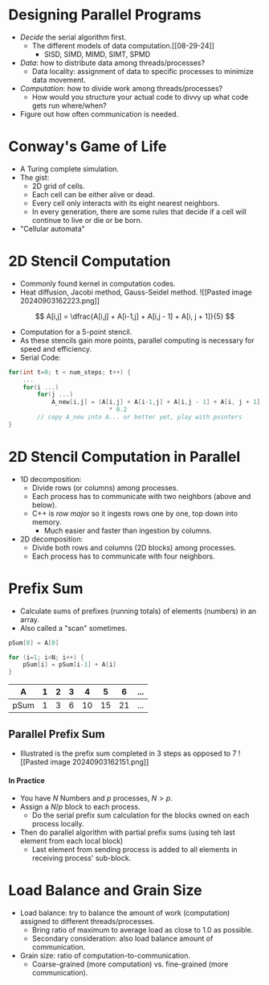 # Designing Parallel Programs
- *Decide* the serial algorithm first.
	- The different models of data computation.[[08-29-24]]
		- SISD, SIMD, MIMD, SIMT, SPMD
- *Data*: how to distribute data among threads/processes?
	- Data locality: assignment of data to specific processes to minimize data movement.
- *Computation*: how to divide work among threads/processes?
	- How would you structure your actual code to divvy up what code gets run where/when?
- Figure out how often communication is needed.

# Conway's Game of Life
- A Turing complete simulation.
- The gist:
	- 2D grid of cells.
	- Each cell can be either alive or dead.
	- Every cell only interacts with its eight nearest neighbors.
	- In every generation, there are some rules that decide if a cell will continue to live or die or be born.
- "Cellular automata"

# 2D Stencil Computation
- Commonly found kernel in computation codes.
- Heat diffusion, Jacobi method, Gauss-Seidel method.
![[Pasted image 20240903162223.png]]

$$
A[i,j] = \dfrac{A[i,j] + A[i-1,j] + A[i,j - 1] + A[i, j + 1]}{5}
$$
- Computation for a 5-point stencil.
- As these stencils gain more points, parallel computing is necessary for speed and efficiency.
- Serial Code:
```cpp
for(int t=0; t < num_steps; t++) {
	...
	for(i ...)
		for(j ...)
			A_new[i,j] = (A[i,j] + A[i-1,j] + A[i,j - 1] + A[i, j + 1]) 
							* 0.2
		// copy A_new into A... or better yet, play with pointers
}
```

# 2D Stencil Computation in Parallel
- 1D decomposition:
	- Divide rows (or columns) among processes.
	- Each process has to communicate with two neighbors (above and below).
	- C++ is *row major* so it ingests rows one by one, top down into memory.
		- Much easier and faster than ingestion by columns.
- 2D decomposition:
	- Divide both rows and columns (2D blocks) among processes.
	- Each process has to communicate with four neighbors.

# Prefix Sum
- Calculate sums of prefixes (running totals) of elements (numbers) in an array.
- Also called a "scan" sometimes.
```cpp
pSum[0] = A[0]

for (i=1; i<N; i++) {
	pSum[i] = pSum[i-1] + A[i]
}
```

| A    | 1   | 2   | 3   | 4   | 5   | 6   | ... |
| ---- | --- | --- | --- | --- | --- | --- | --- |
| pSum | 1   | 3   | 6   | 10  | 15  | 21  | ... |

## Parallel Prefix Sum
- Illustrated is the prefix sum completed in 3 steps as opposed to 7
![[Pasted image 20240903162151.png]]
#### In Practice
- You have $N$ Numbers and $p$ processes, $N > p$.
- Assign a $N$/$p$ block to each process.
	- Do the serial prefix sum calculation for the blocks owned on each process locally.
- Then do parallel algorithm with partial prefix sums (using teh last element from each local block)
	- Last element from sending process is added to all elements in receiving process' sub-block.

# Load Balance and Grain Size
- Load balance: try to balance the amount of work (computation) assigned to different threads/processes.
	- Bring ratio of maximum to average load as close to 1.0 as possible.
	- Secondary consideration: also load balance amount of communication.
- Grain size: ratio of computation-to-communication.
	- Coarse-grained (more computation) vs. fine-grained (more communication).